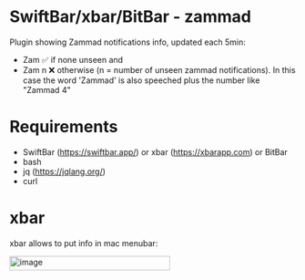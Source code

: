 # SwiftBar/xbar/BitBar - zammad
Plugin showing Zammad notifications info, updated each 5min:
- Zam ✅ if none unseen and
- Zam n ❌ otherwise (n = number of unseen zammad notifications). In this case the word 'Zammad' is also speeched plus the number like "Zammad 4"

# Requirements
- SwiftBar (https://swiftbar.app/) or xbar (https://xbarapp.com) or BitBar
- bash
- jq (https://jqlang.org/)
- curl

# xbar
xbar allows to put info in mac menubar:

<img width="282" height="25" alt="image" src="https://github.com/user-attachments/assets/2f9f54ed-4350-4b38-8789-45aa351ebe84" />
